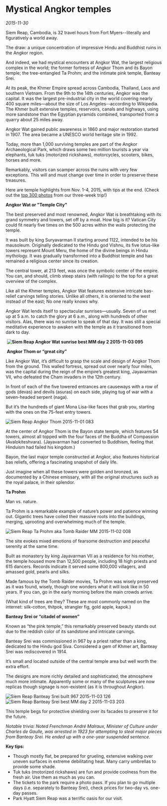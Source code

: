 # Mystical Angkor temples
*2015-11-30*

Siem Reap, Cambodia, is 32 travel hours from Fort Myers--literally and figuratively a world away.

The draw: a unique concentration of impressive Hindu and Buddhist ruins in the Angkor region.

And indeed, we had mystical encounters at Angkor Wat, the largest religious complex in the world; the former fortress of Angkor Thom and its Bayon temple; the tree-entangled Ta Prohm; and the intimate pink temple, Banteay Srei.

At its peak, the Khmer Empire spread across Cambodia, Thailand, Laos and southern Vietnam. From the 9th to the 14th centuries, Angkor was the capital. It was the largest pre-industrial city in the world covering nearly 400 square miles—about the size of Los Angeles--according to Wikipedia. The Khmer built extensive temples, reservoirs, canals and highways, using more sandstone than the Egyptian pyramids combined, transported from a quarry about 25 miles away.

Angkor Wat gained public awareness in 1860 and major restoration started in 1907. The area became a UNESCO world heritage site in 1992.

Today, more than 1,000 surviving temples are part of the Angkor Archaeological Park, which draws some two million tourists a year via elephants, tuk tuks (motorized rickshaws), motorcycles, scooters, bikes, horses and more.

Remarkably, visitors can scamper across the ruins with very few exceptions. This will and must change over time in order to preserve these treasures.

Here are temple highlights from Nov. 1-4, 2015, with tips at the end. (Check out the [top 300 photos](https://goo.gl/photos/wZPU2jLz2nyB2sLY6) from our three-week trip!)

**Angkor Wat or "Temple City"**

The best preserved and most renowned, Angkor Wat is breathtaking with its grand symmetry and towers, set off by a moat. How big is it? Vatican City could fit nearly five times on the 500 acres within the walls protecting the temple.

It was built by king Suryavarman II starting around 1122, intended to be his mausoleum. Originally dedicated to the Hindu god Vishnu, its five lotus-like towers represent Mount Meru, the home of the divine beings in Hindu mythology. It was gradually transformed into a Buddhist temple and has remained a religious center since its creation.

The central tower, at 213 feet, was once the symbolic center of the empire. You can, and should, climb steep stairs (with railings) to the top for a great overview of the complex.

Like all the Khmer temples, Angkor Wat features extensive intricate bas-relief carvings telling stories. Unlike all others, it is oriented to the west instead of the east; No one really knows why.

Angkor Wat lends itself to spectacular sunrises—usually. Seven of us met up at 5 a.m. to catch the glory at 6 a.m., along with hundreds of other visitors. Alas, there was no sunrise to speak of that day. It was still a special meditative experience to awaken with the temple as it transitioned from dark to day.

 **![Siem Reap Angkor Wat sunrise best MM day 2 2015-11-03 095](images/siem-reap-angkor-wat-sunrise-best-mm-day-2-2015-11-03-095.jpg)**

 **Angkor Thom or “great city”**

Like Angkor Wat, it’s difficult to grasp the scale and design of Angkor Thom from the ground. This walled fortress, spread out over nearly four miles, was the capital during the reign of the empire’s greatest king, Jayavarman VII, who defeated the Cham invaders in the 12th century.

In front of each of the five towered entrances are causeways with a row of gods (devas) and devils (asuras) on each side, playing tug of war with a seven-headed serpent (naga).

But it’s the hundreds of giant Mona Lisa-like faces that grab you, starting with the ones on the 75-feet entry towers.

![Siem Reap Angkor Thom 2015-11-01 083](images/siem-reap-angkor-thom-2015-11-01-083.jpg)

At the center of Angkor Thom is the Bayon state temple, which features 54 towers, almost all topped with the four faces of the Buddha of Compassion (Avalokiteshvara). (Jayavarman had converted to Buddhism, feeling that Hinduism had failed his kingdom.)

Bayon, the last major temple constructed at Angkor, also features historical bas reliefs, offering a fascinating snapshot of daily life.

Just imagine when all these towers were golden and bronzed, as documented by a Chinese emissary, with all the original structures such as the royal palace, in their splendor.

**Ta Prohm**

Man vs. nature.

Ta Prohm is a remarkable example of nature’s power and patience winning out. Gigantic trees have coiled their massive roots into the buildings, merging, uprooting and overwhelming much of the temple.

![Siem Reap Ta Prohm aka Tomb Raider MM 2015-11-02 008](images/siem-reap-ta-prohm-aka-tomb-raider-mm-2015-11-02-008.jpg)

The site evokes mixed emotions of fearsome destruction and peaceful serenity at the same time.

Built as monastery by king Jayavarman VII as a residence for his mother, the temple housed more than 12,500 people, including 18 high priests and 615 dancers. Records indicate it served some 800,000 villagers, and amassed gold, pearls and silks.

Made famous by the Tomb Raider movies, Ta Prohm was wisely preserved as it was found, wisely, though one wonders what it will look like in 50 years. If you can, go in the early morning before the main crowds arrive.

(What kind of trees are they? These are most commonly named on the internet: silk-cotton, thitpok, strangler fig, gold apple, kapok.)

**Banteay Srei or “citadel of women”**

Known as “the pink temple,” this remarkably preserved beauty stands out due to the reddish color of its sandstone and intricate carvings.

Banteay Srei was commissioned in 967 by a priest rather than a king, dedicated to the Hindu god Siva. Considered a gem of Khmer art, Banteay Srei was rediscovered in 1914.

It’s small and located outside of the central temple area but well worth the extra effort.

The designs are more richly detailed and sophisticated; the atmosphere much more intimate. Apparently some or many of the sculptures are now replicas though signage is non-existent (as it is throughout Angkor).

![Siem Reap Banteay Srei built 967 2015-11-03 126](images/siem-reap-banteay-srei-built-967-2015-11-03-126.jpg)![Siem Reap Banteay Srei best MM day 2 2015-11-03 203](images/siem-reap-banteay-srei-best-mm-day-2-2015-11-03-203.jpg)

This temple begs for protective shielding over its facades to preserve it for the future.

_Notable trivia: Noted Frenchman André Malraux, Minister of Culture under Charles de Gaulle, was arrested in 1923 for attempting to steal major pieces from Banteay Srei. He ended up with a one-year suspended sentence._

**Key tips:**

- Though mostly flat, be prepared for grueling, extensive walking over uneven surfaces in extreme debilitating heat. Many carry umbrellas to provide some shade.
- Tuk tuks (motorized rickshaws) are fun and provide coolness from the fresh air. Use them as much as you can.
- The tickets to the park require a photo pass. If you plan to go multiple days (i.e. separately to Banteay Srei), check prices for two-day vs. one-day passes.
- Park Hyatt Siem Reap was a terrific oasis for our visit.
